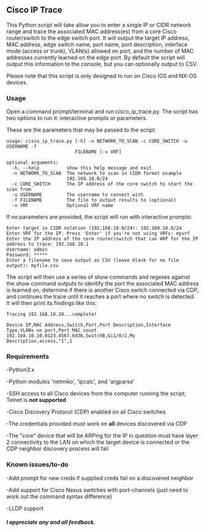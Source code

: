 ## Cisco IP Trace

This Python script will take allow you to enter a single IP or CIDR network range and trace the associated MAC address(es) from a core Cisco router/switch to the edge switch port. It will output the target IP address, MAC address, edge switch name, port name, port description, interface mode (access or trunk), VLAN(s) allowed on port, and the number of MAC addresses currently learned on the edge port. By default the script will output this information to the console, but you can optionally output to CSV.

Please note that this script is only designed to run on Cisco IOS and NX-OS devices.

### Usage

Open a command prompt/terminal and run cisco_ip_trace.py. The script has two options to run it: interactive prompts or parameters. 

These are the parameters that may be passed to the script:
```
usage: cisco_ip_trace.py [-h] -n NETWORK_TO_SCAN -c CORE_SWITCH -u USERNAME -f
                         FILENAME [-v VRF]

optional arguments:
  -h, --help          show this help message and exit
  -n NETWORK_TO_SCAN  The network to scan in CIDR format example
                      192.168.10.0/24
  -c CORE_SWITCH      The IP address of the core switch to start the scan from
  -u USERNAME         The username to connect with
  -f FILENAME         The file to output results to (optional)
  -v VRF              Optional VRF name
```
If no parameters are provided, the script will run with interactive prompts:

```
Enter target in CIDR notation (192.168.10.0/24): 192.168.10.0/24
Enter VRF for the IP. Press 'Enter' if you're not using VRFs: myvrf
Enter the IP address of the core router/switch that can ARP for the IP address to trace: 192.168.10.1
Username: admin
Password: *****
Enter a filename to save output as CSV (leave blank for no file output): myfile.csv
```

The script will then use a series of show commands and regexes against the show command outputs to identify the port the associated MAC address is learned on, determine if there is another Cisco switch connected via CDP, and continues the trace until it reaches a port where no switch is detected. It will then print its findings like this:

```
Tracing 192.168.10.10...complete!

Device IP,MAC Address,Switch,Port,Port Description,Interface Type,VLANs on port,Port MAC count
192.168.10.10,0123.4567.6d36,SwitchB,Gi1/0/2,My Description,access,"1",1
```

### Requirements

-Python3.x

-Python modules 'netmiko', 'ipcalc', and 'argparse'

-SSH access to all Cisco devices from the computer running the script; Telnet is **not supported**

-Cisco Discovery Protocol (CDP) enabled on all Cisco switches

-The credentials provided must work on **all** devices discovered via CDP

-The "core" device that will be ARPing for the IP in question must have layer 2 connectivity to the LAN on which the target device is connected or the CDP neighbor discovery process will fail

### Known issues/to-do

-Add prompt for new creds if supplied creds fail on a discovered neighbor

-Add support for Cisco Nexus switches with port-channels (just need to work out the command syntax difference)

-LLDP support

##### I appreciate any and all feedback.
